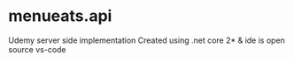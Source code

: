 # menueats.api
Udemy server side implementation Created using .net core 2* &amp; ide is open source vs-code

